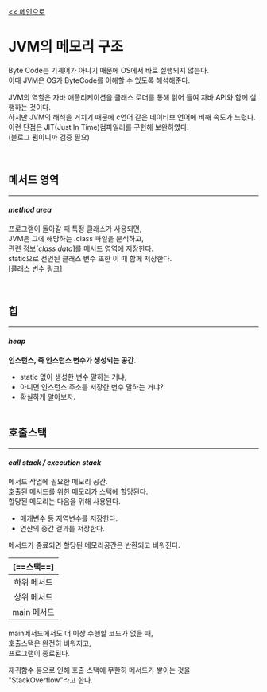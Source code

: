[<< 메인으로](https://github.com/AtomicLiquors/Java_Wiki_Chb/blob/main/Readme.md)


# JVM의 메모리 구조
Byte Code는 기계어가 아니기 때문에 OS에서 바로 실행되지 않는다.   
이때 JVM은 OS가 ByteCode를 이해할 수 있도록 해석해준다.   

JVM의 역할은 자바 애플리케이션을 클래스 로더를 통해 읽어 들여 자바 API와 함께 실행하는 것이다.   
하지만 JVM의 해석을 거치기 때문에 c언어 같은 네이티브 언어에 비해 속도가 느렸다.
이런 단점은 JIT(Just In Time)컴파일러를 구현해 보완하였다.  
 (블로그 펌이니까 검증 필요)
 
&nbsp;  
## 메서드 영역 
___
#### *method area*  
프로그램이 돌아갈 때 특정 클래스가 사용되면,   
JVM은 그에 해당하는 .class 파일을 분석하고,  
관련 정보[*class data*]를 메서드 영역에 저장한다.  
static으로 선언된 클래스 변수 또한 이 때 함께 저장한다.  
[클래스 변수 링크]
&nbsp;  

&nbsp;  
## 힙
___
#### *heap*
**인스턴스, 즉 인스턴스 변수가 생성되는 공간.**  
- static 없이 생성한 변수 말하는 거냐, 
- 아니면 인스턴스 주소를 저장한 변수 말하는 거냐?
- 확실하게 알아보자.
&nbsp;  
&nbsp;  

## 호출스택
___
#### *call stack / execution stack*
메서드 작업에 필요한 메모리 공간.  
호출된 메서드를 위한 메모리가 스택에 할당된다.  
할당된 메모리는 다음을 위해 사용된다. 
- 매개변수 등 지역변수를 저장한다.
- 연산의 중간 결과를 저장한다.
  
메서드가 종료되면 할당된 메모리공간은 반환되고 비워진다.

|[==스택==]|
|:--:|
|하위 메서드|
|상위 메서드|
|main 메서드|

main메서드에서도 더 이상 수행할 코드가 없을 때,   
호출스택은 완전히 비워지고,  
프로그램이 종료된다. 

재귀함수 등으로 인해 호출 스택에 무한히 메서드가 쌓이는 것을   
"StackOverflow"라고 한다.  
